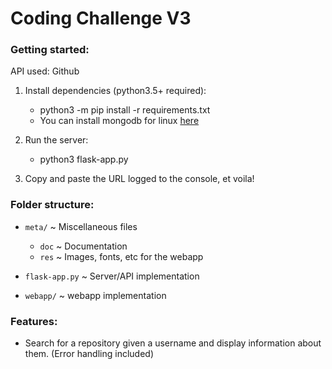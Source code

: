 # Coding Challenge V3

### Getting started:
API used: Github

1. Install dependencies (python3.5+ required):
	- python3 -m pip install -r requirements.txt
	- You can install mongodb for linux [here](https://www.mongodb.com/docs/manual/administration/install-on-linux/)

2. Run the server:
	- python3 flask-app.py

3. Copy and paste the URL logged to the console, et voila!

### Folder structure:
- `meta/` ~ Miscellaneous files
	- `doc` ~ Documentation
	- `res` ~ Images, fonts, etc for the webapp

- `flask-app.py` ~ Server/API implementation
- `webapp/` ~ webapp implementation

### Features: 
- Search for a repository given a username and display information about them. (Error handling included)
